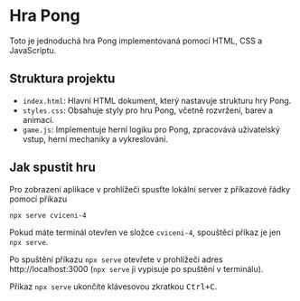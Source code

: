 # Hra Pong

Toto je jednoduchá hra Pong implementovaná pomocí HTML, CSS a JavaScriptu.

## Struktura projektu

- `index.html`: Hlavní HTML dokument, který nastavuje strukturu hry Pong.
- `styles.css`: Obsahuje styly pro hru Pong, včetně rozvržení, barev a animací.
- `game.js`: Implementuje herní logiku pro Pong, zpracovává uživatelský vstup, herní mechaniky a vykreslování.

## Jak spustit hru

Pro zobrazení aplikace v prohlížeči spusťte lokální server z příkazové řádky pomocí příkazu

```shell
npx serve cviceni-4
```

Pokud máte terminál otevřen ve složce `cviceni-4`, spouštěcí příkaz je jen `npx serve`.

Po spuštění příkazu `npx serve` otevřete v prohlížeči adres http://localhost:3000 (`npx serve` ji vypisuje po spuštění v terminálu).

Příkaz `npx serve` ukončíte klávesovou zkratkou <kbd>Ctrl+C</kbd>.
